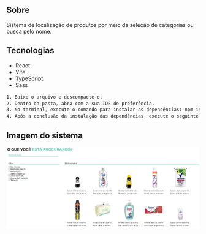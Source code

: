 ## Sobre

Sistema de localização de produtos por meio da seleção de categorias ou busca pelo nome.

## Tecnologias
- React
- Vite
- TypeScript
- Sass



```bash
1. Baixe o arquivo e descompacte-o.
2. Dentro da pasta, abra com a sua IDE de preferência.
3. No terminal, execute o comando para instalar as dependências: npm install.
4. Após a conclusão da instalação das dependências, execute o seguinte comando para iniciar a aplicação: npm run dev.
```
## Imagem do sistema
<img src="image/Imagem_sistema.png">
